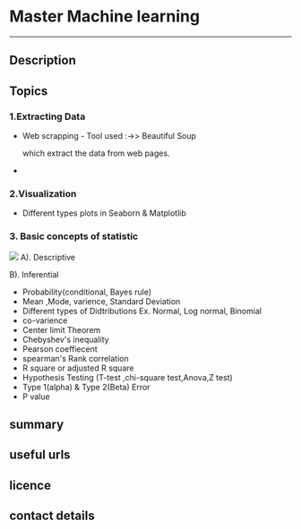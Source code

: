 # Master Machine learning
__________________________________________________________________________


## Description
## Topics
 ### 1.Extracting  Data
  * Web scrapping -  Tool used :->> Beautiful Soup
  
    which extract the data from web pages.
  * 
 ### 2.Visualization 
 * Different types plots in  Seaborn & Matplotlib 
 ### 3. Basic concepts of statistic
 <img src="https://github.com/Niketkumardheeryan/Hands-on-ML-Basic-to-Advance-/blob/master/download%20statistics.jpg">
  A). Descriptive 
  
  B). Inferential 
  * Probability(conditional, Bayes rule)
 * Mean ,Mode, varience, Standard Deviation
 * Different types of Didtributions Ex. Normal, Log normal, Binomial 
 * co-varience
 * Center limit Theorem
 * Chebyshev's inequality
 * Pearson coeffiecent
 * spearman's Rank correlation
 * R square or adjusted R square
 * Hypothesis Testing (T-test ,chi-square test,Anova,Z test)
 *  Type 1(alpha) & Type 2(Beta) Error
 * P value
  
    
## summary 
## useful urls
## licence
## contact details
